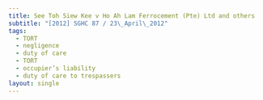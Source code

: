 ```yaml
---
title: See Toh Siew Kee v Ho Ah Lam Ferrocement (Pte) Ltd and others
subtitle: "[2012] SGHC 87 / 23\_April\_2012"
tags:
  - TORT
  - negligence
  - duty of care
  - TORT
  - occupier’s liability
  - duty of care to trespassers
layout: single
---
```


